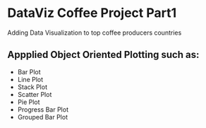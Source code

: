 # DataViz Coffee Project Part1

Adding Data Visualization to top coffee producers countries

## Appplied Object Oriented Plotting such as:

- Bar Plot
- Line Plot
- Stack Plot
- Scatter Plot
- Pie Plot
- Progress Bar Plot
- Grouped Bar Plot
